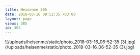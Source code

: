 ```yaml
---
title: Heisenme 305
date: 2018-03-16 09:52:35 +03:00
layout: page
views: 385
id: 305
---
```


![/uploads/heisenme/static/photo_2018-03-16_06-52-35 (3).jpg](/uploads/heisenme/static/photo_2018-03-16_06-52-35 (3).jpg)
